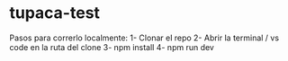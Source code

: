 ﻿# tupaca-test

Pasos para correrlo localmente:
1- Clonar el repo
2- Abrir la terminal / vs code en la ruta del clone
3- npm install
4- npm run dev
